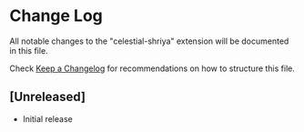 # Change Log

All notable changes to the "celestial-shriya" extension will be documented in this file.

Check [Keep a Changelog](http://keepachangelog.com/) for recommendations on how to structure this file.

## [Unreleased]

- Initial release

